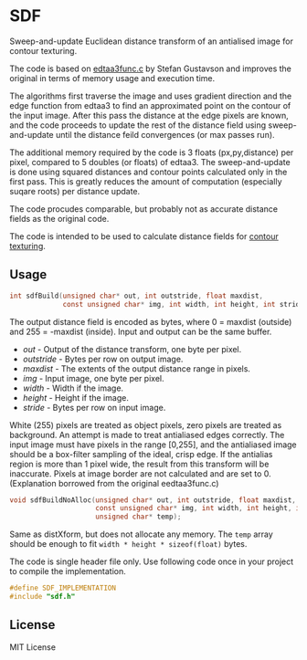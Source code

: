 SDF
===

Sweep-and-update Euclidean distance transform of an antialised image for contour texturing.

The code is based on [edtaa3func.c](http://contourtextures.wikidot.com/) by Stefan Gustavson and improves the original in terms of memory usage and execution time.

The algorithms first traverse the image and uses gradient direction and the edge function from edtaa3 to find an approximated point on the contour of the input image. After this pass the distance at the edge pixels are known, and the code proceeds to update the rest of the distance field using sweep-and-update until the distance feild convergences (or max passes run).

The additional memory required by the code is 3 floats (px,py,distance) per pixel, compared to 5 doubles (or floats) of edtaa3. The sweep-and-update is
done using squared distances and contour points calculated only in the first pass. This is greatly reduces the amount of computation (especially suqare roots) per distance update.

The code procudes comparable, but probably not as accurate distance fields as the original code.

The code is intended to be used to calculate distance fields for [contour texturing](http://contourtextures.wikidot.com/).

## Usage
```C
int sdfBuild(unsigned char* out, int outstride, float maxdist,
			 const unsigned char* img, int width, int height, int stride);
```
The output distance field is encoded as bytes, where 0 = maxdist (outside) and 255 = -maxdist (inside). Input and output can be the same buffer.
* _out_ - Output of the distance transform, one byte per pixel.
* _outstride_ - Bytes per row on output image. 
* _maxdist_ - The extents of the output distance range in pixels.
* _img_ - Input image, one byte per pixel.
* _width_ - Width if the image. 
* _height_ - Height if the image. 
* _stride_ - Bytes per row on input image. 

White (255) pixels are treated as object pixels, zero pixels are treated as background. An attempt is made to treat antialiased edges correctly. The input image must have pixels in the range [0,255], and the antialiased image should be a box-filter sampling of the ideal, crisp edge. If the antialias region is more than 1 pixel wide, the result from this transform will be inaccurate. Pixels at image border are not calculated and are set to 0.
(Explanation borrowed from the original eedtaa3func.c)

```C
void sdfBuildNoAlloc(unsigned char* out, int outstride, float maxdist,
					 const unsigned char* img, int width, int height, int stride,
					 unsigned char* temp);
```

Same as distXform, but does not allocate any memory. The `temp` array should be enough to fit `width * height * sizeof(float)` bytes.

The code is single header file only. Use following code once in your project to compile the implementation.
```C
#define SDF_IMPLEMENTATION
#include "sdf.h"
```

## License
MIT License
